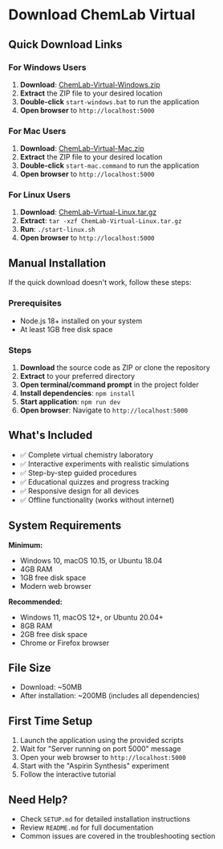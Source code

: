 # Download ChemLab Virtual

## Quick Download Links

### For Windows Users
1. **Download**: [ChemLab-Virtual-Windows.zip](#) 
2. **Extract** the ZIP file to your desired location
3. **Double-click** `start-windows.bat` to run the application
4. **Open browser** to `http://localhost:5000`

### For Mac Users
1. **Download**: [ChemLab-Virtual-Mac.zip](#)
2. **Extract** the ZIP file to your desired location  
3. **Double-click** `start-mac.command` to run the application
4. **Open browser** to `http://localhost:5000`

### For Linux Users
1. **Download**: [ChemLab-Virtual-Linux.tar.gz](#)
2. **Extract**: `tar -xzf ChemLab-Virtual-Linux.tar.gz`
3. **Run**: `./start-linux.sh`
4. **Open browser** to `http://localhost:5000`

## Manual Installation

If the quick download doesn't work, follow these steps:

### Prerequisites
- Node.js 18+ installed on your system
- At least 1GB free disk space

### Steps
1. **Download** the source code as ZIP or clone the repository
2. **Extract** to your preferred directory
3. **Open terminal/command prompt** in the project folder
4. **Install dependencies**: `npm install`
5. **Start application**: `npm run dev`
6. **Open browser**: Navigate to `http://localhost:5000`

## What's Included

- ✅ Complete virtual chemistry laboratory
- ✅ Interactive experiments with realistic simulations
- ✅ Step-by-step guided procedures
- ✅ Educational quizzes and progress tracking
- ✅ Responsive design for all devices
- ✅ Offline functionality (works without internet)

## System Requirements

**Minimum:**
- Windows 10, macOS 10.15, or Ubuntu 18.04
- 4GB RAM
- 1GB free disk space
- Modern web browser

**Recommended:**
- Windows 11, macOS 12+, or Ubuntu 20.04+
- 8GB RAM
- 2GB free disk space
- Chrome or Firefox browser

## File Size
- Download: ~50MB
- After installation: ~200MB (includes all dependencies)

## First Time Setup
1. Launch the application using the provided scripts
2. Wait for "Server running on port 5000" message
3. Open your web browser to `http://localhost:5000`
4. Start with the "Aspirin Synthesis" experiment
5. Follow the interactive tutorial

## Need Help?
- Check `SETUP.md` for detailed installation instructions
- Review `README.md` for full documentation
- Common issues are covered in the troubleshooting section